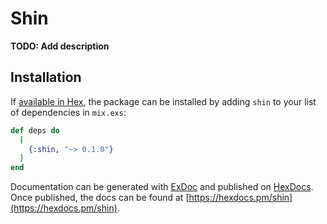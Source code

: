 # Shin

**TODO: Add description**

## Installation

If [available in Hex](https://hex.pm/docs/publish), the package can be installed
by adding `shin` to your list of dependencies in `mix.exs`:

```elixir
def deps do
  [
    {:shin, "~> 0.1.0"}
  ]
end
```

Documentation can be generated with [ExDoc](https://github.com/elixir-lang/ex_doc)
and published on [HexDocs](https://hexdocs.pm). Once published, the docs can
be found at [https://hexdocs.pm/shin](https://hexdocs.pm/shin).

